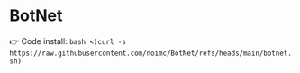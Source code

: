 # BotNet

👉 Code install: ```bash <(curl -s https://raw.githubusercontent.com/noimc/BotNet/refs/heads/main/botnet.sh)```
